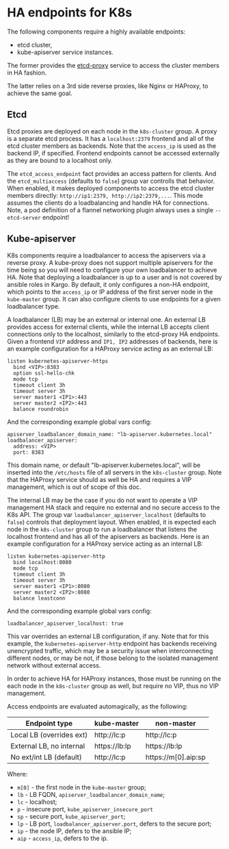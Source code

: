 HA endpoints for K8s
====================

The following components require a highly available endpoints:
* etcd cluster,
* kube-apiserver service instances.

The former provides the
[etcd-proxy](https://coreos.com/etcd/docs/latest/proxy.html) service to access
the cluster members in HA fashion.

The latter relies on a 3rd side reverse proxies, like Nginx or HAProxy, to
achieve the same goal.

Etcd
----

Etcd proxies are deployed on each node in the `k8s-cluster` group. A proxy is
a separate etcd process. It has a `localhost:2379` frontend and all of the etcd
cluster members as backends. Note that the `access_ip` is used as the backend
IP, if specified. Frontend endpoints cannot be accessed externally as they are
bound to a localhost only.

The `etcd_access_endpoint` fact provides an access pattern for clients. And the
`etcd_multiaccess` (defaults to `false`) group var controlls that behavior.
When enabled, it makes deployed components to access the etcd cluster members
directly: `http://ip1:2379, http://ip2:2379,...`. This mode assumes the clients
do a loadbalancing and handle HA for connections. Note, a pod definition of a
flannel networking plugin always uses a single `--etcd-server` endpoint!


Kube-apiserver
--------------

K8s components require a loadbalancer to access the apiservers via a reverse
proxy. A kube-proxy does not support multiple apiservers for the time being so
you will need to configure your own loadbalancer to achieve HA. Note that
deploying a loadbalancer is up to a user and is not covered by ansible roles
in Kargo. By default, it only configures a non-HA endpoint, which points to
the `access_ip` or IP address of the first server node in the `kube-master`
group. It can also configure clients to use endpoints for a given loadbalancer
type.

A loadbalancer (LB) may be an external or internal one. An external LB
provides access for external clients, while the internal LB accepts client
connections only to the localhost, similarly to the etcd-proxy HA endpoints.
Given a frontend `VIP` address and `IP1, IP2` addresses of backends, here is
an example configuration for a HAProxy service acting as an external LB:
```
listen kubernetes-apiserver-https
  bind <VIP>:8383
  option ssl-hello-chk
  mode tcp
  timeout client 3h
  timeout server 3h
  server master1 <IP1>:443
  server master2 <IP2>:443
  balance roundrobin
```

And the corresponding example global vars config:
```
apiserver_loadbalancer_domain_name: "lb-apiserver.kubernetes.local"
loadbalancer_apiserver:
  address: <VIP>
  port: 8383
```

This domain name, or default "lb-apiserver.kubernetes.local", will be inserted
into the `/etc/hosts` file of all servers in the `k8s-cluster` group. Note that
the HAProxy service should as well be HA and requires a VIP management, which
is out of scope of this doc.

The internal LB may be the case if you do not want to operate a VIP management
HA stack and require no external and no secure access to the K8s API. The group
var `loadbalancer_apiserver_localhost` (defaults to `false`) controls that
deployment layout. When enabled, it is expected each node in the `k8s-cluster`
group to run a loadbalancer that listens the localhost frontend and has all
of the apiservers as backends. Here is an example configuration for a HAProxy
 service acting as an internal LB:

```
listen kubernetes-apiserver-http
  bind localhost:8080
  mode tcp
  timeout client 3h
  timeout server 3h
  server master1 <IP1>:8080
  server master2 <IP2>:8080
  balance leastconn
```

And the corresponding example global vars config:
```
loadbalancer_apiserver_localhost: true
```

This var overrides an external LB configuration, if any. Note that for this
example, the `kubernetes-apiserver-http` endpoint has backends receiving
unencrypted traffic, which may be a security issue when interconnecting
different nodes, or may be not, if those belong to the isolated management
network without external access.

In order to achieve HA for HAProxy instances, those must be running on the
each node in the `k8s-cluster` group as well, but require no VIP, thus
no VIP management.

Access endpoints are evaluated automagically, as the following:

| Endpoint type                | kube-master   | non-master          |
|------------------------------|---------------|---------------------|
| Local LB (overrides ext)     | http://lc:p   | http://lc:p         |
| External LB, no internal     | https://lb:lp | https://lb:lp       |
| No ext/int LB (default)      | http://lc:p   | https://m[0].aip:sp |

Where:
* `m[0]` - the first node in the `kube-master` group;
* `lb` - LB FQDN, `apiserver_loadbalancer_domain_name`;
* `lc` - localhost;
* `p` - insecure port, `kube_apiserver_insecure_port`
* `sp` - secure port, `kube_apiserver_port`;
* `lp` - LB port, `loadbalancer_apiserver.port`, defers to the secure port;
* `ip` - the node IP, defers to the ansible IP;
* `aip` - `access_ip`, defers to the ip.
